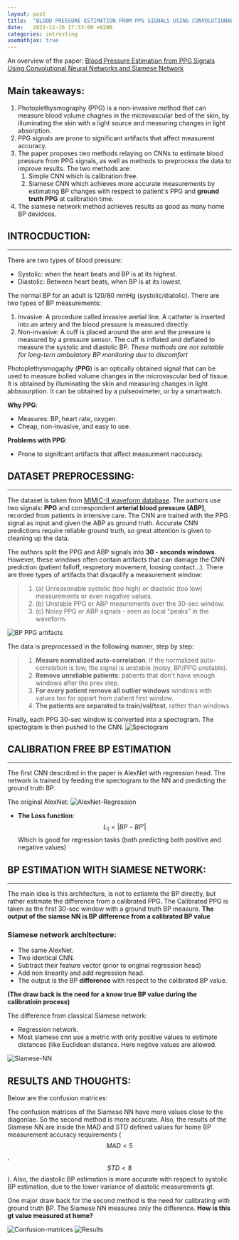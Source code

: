 ```yaml
---
layout: post
title:  "BLOOD PRESSURE ESTIMATION FROM PPG SIGNALS USING CONVOLUTIONAL NEURAL NETWORKS AND SIAMESE NETWORK"
date:   2022-12-16 17:33:00 +0200
categories: intresting
usemathjax: true
---
```


An overview of the paper: 
[Blood Pressure Estimation from PPG Signals Using Convolutional Neural Networks and Siamese Network](https://ieeexplore.ieee.org/document/9053446)

## Main takeaways:
1. Photoplethysmography (PPG) is a non-invasive method that can measure blood volume chagnes in the microvascular bed of the skin, by illuminating the skin with a light source and measuring changes in light absorption.
2. PPG signals are prone to significant artifacts that affect measuremt accuracy.
3. The paper proposes two methods relaying on CNNs to estimate blood pressure from PPG signals, as well as methods to preprocess the data to improve results. The two methods are:
   1. Simple CNN which is calibration free.
   2. Siamese CNN which achieves more accurate measurements by estimating BP changes with respect to patient's PPG and **ground truth PPG** at calibration time. 
4. The siamese network method achieves results as good as many home BP devidces.


## INTROCDUCTION:
---
There are two types of blood pressure: 
   - Systolic: when the heart beats and BP is at its highest.
   - Diastolic: Between heart beats, when BP is at its lowest.
  
The normal BP for an adult is 120/80 mmHg (systolic/diatolic).
There are two types of BP measurements:
  1. Invasive: A procedure called invasive aretial line. A catheter is inserted into an artery and the blood pressure is measured directly.
  1. Non-invasive: A cuff is placed around the arm and the pressure is measured by a pressure sensor. The cuff is inflated and deflated to measure the systolic and diastolic BP. *These methods are not suitable for long-tern ambulatory BP monitoring due to discomfort*

Photoplethysmogaphy (**PPG**) is an optically obtained signal that can be used to measure bolled volume changes in the microvascular bed of tissue. It is obtained by illuminating the skin and measuring changes in light abbsourption. It can be obtained by a pulseoximeter, or by a smartwatch.

**Why PPG**:
- Measures: BP, heart rate, oxygen.
- Cheap, non-invasive, and easy to use.

**Problems with PPG**:
- Prone to signifcant artifacts that affect measurment naccuracy.


## **DATASET PREPROCESSING**:
---
The dataset is taken from [MIMIC-II waveform database]. The authors use two signals: **PPG** and correspondent **arterial blood pressure (ABP)**, recorded from patients in intensive care. The CNN are trained with the PPG signal as input and given the ABP as ground truth.
Accurate CNN predictions require reliable ground truth, so great attention is given to cleaning up the data.

The authors split the PPG and ABP signals into **30 - seconds windows**. However, these windows often contain artifacts that can damage the CNN prediction (patient falloff, respretory movement, loosing contact...). There are three types of artifacts that disqaulify a measurement window:
> 1. (a) Unreasonable systolic (too high) or diastolic (too low) measurements or even negative values.
> 2. (b) Unstable PPG or ABP meaurements over the 30-sec window.
> 3. (c) Noisy PPG or ABP signals - seen as local "peaks" in the waveform.

![BP PPG artifacts]

The data is preprocessed in the following manner, step by step:

> 1. **Meaure normalized auto-correlation**. If the normalized auto-correlation is low, the signal is unstable (noisy, BP/PPG unstable).
> 2. **Remove unreliable patients**: patients that don't have enough windows after the prev step.
> 3. **For every patient remove all outlier windows**  windows with values too far appart from patient first window.
> 4. **The patients are separated to train/val/test**, rather than windows.

Finally, each PPG 30-sec window is converted into a spectogram. The spectogram is then pushed to the CNN.
![Spectogram]



## CALIBRATION FREE BP ESTIMATION
---
The first CNN described in the paper is AlexNet with regression head.
The network is trained by feeding the spectogram to the NN and predicting the ground truth BP.

The original AlexNet:
![AlexNet-Regression]

- **The Loss function**: $$ L_1 = |BP - BP'| $$
 Which is good for regression tasks (both predicting both positive and negative values)


## BP ESTIMATION WITH SIAMESE NETWORK:
---
The main idea is this architecture, is not to estiamte the BP directly, but rather estimate the difference from a calibrated PPG. 
The Calibrated PPG is taken as the first 30-sec window with a ground truth BP measure. 
**The output of the siamse NN is BP difference from a calibrated BP value**

### Siamese network architecture:
- The same AlexNet.
- Two identical CNN.
- Subtract their feature vector (prior to original regression head)
- Add non linearity and add regression head.
- The output is the BP **difference** with respect to the calibrated BP value.

**(The draw back is the need for a know true BP value during the calibratioin process)**

The difference from classical Siamese network:
* Regression network.
* Most siamese cnn use a metric with only positive values to estimate distances (like Euclidean distance. Here negtive values are allowed. 

![Siamese-NN]

## RESULTS AND THOUGHTS:
Below are the confusion matrices:


The confusion matrices of the Siamese NN have more values close to the diagonlae. So the second method is more accurate.
Also, the results of the Siamese NN are inside the MAD and STD defined values for home BP measurement accuracy requirements ($$MAD<5$$, $$STD<8$$).
Also, the diastolic BP estimation is more accurate with respect to systolic BP estimation, due to the lower variance of diastolic measurements gt.

One major draw back for the second method is the need for calibrating with ground truth BP. The Siamese NN measures only the difference. **How is this gt value measured at home?**

![Confusion-matrices]
![Results]

[MIMIC-II waveform database]: https://archive.physionet.org/physiobank/database/mimic2wdb/
[BP PPG artifacts]: /assets/images/2022-12-16-blood-pressure-with-cnn/BP-and-PPG-artifacts.png
[Spectogram]: /assets/images/2022-12-16-blood-pressure-with-cnn/spectogram.png
[AlexNet-Regression]: /assets/images/2022-12-16-blood-pressure-with-cnn/AlexNet-Regression.png
[Siamese-NN]: /assets/images/2022-12-16-blood-pressure-with-cnn/siamese-nn.png
[Confusion-matrices]: /assets/images/2022-12-16-blood-pressure-with-cnn/confusion-matrices.png
[Results]: /assets/images/2022-12-16-blood-pressure-with-cnn/results.png
